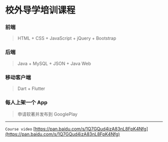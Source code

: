 # 校外导学培训课程

### 前端 

> HTML + CSS + JavaScript + jQuery + Bootstrap

### 后端 

> Java + MySQL + JSON + Java Web

### 移动客户端 

> Dart + Flutter

### 每人上架一个 App 

> 申请软著并发布到 GooglePlay

---

`Course video`
[https://pan.baidu.com/s/1Q7GQud4izA83nL8FpK4Nfg](https://pan.baidu.com/s/1Q7GQud4izA83nL8FpK4Nfg)